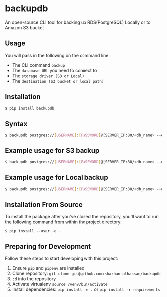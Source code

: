 backupdb
=========

An open-source CLI tool for backing up RDS(PostgreSQL) Locally or to Amazon S3 bucket

## Usage 
You will pass in the following on the command line:
- The CLI command `backup`
- The `database URL` you need to connect to 
- The `storage driver (S3 or Local)`
- The `destination (S3 bucket or local path)`

## Installation
```bash
$ pip install backupdb
```

## Syntax

```bash
$ backupdb postgres://[USERNAME]:[PASSWORD]@[SERVER_IP:80/<db_name> --driver <driver_type> <destination>
```

## Example usage for S3 backup
```bash
$ backupdb postgres://[USERNAME]:[PASSWORD]@[SERVER_IP:80/<db_name> --driver s3 mybucket01
```

## Example usage for Local backup
```bash
$ backupdb postgres://[USERNAME]:[PASSWORD]@[SERVER_IP:80/<db_name> --driver local /var/local/mybackup.sql
```

## Installation From Source
To install the package after you've cloned the repository, you'll
want to run the following command from within the project directory:
```
$ pip install --user -e .
```

## Preparing for Development
Follow these steps to start developing with this project:
1. Ensure `pip` and `pipenv` are installed
2. Clone repository: `git clone git@github.com:sharhan-alhassan/backupdb`
3. `cd` into the repository
4. Activate virtualenv `source /venv/bin/activate`
5. Install dependencies: `pip install -e .` or `pip install -r requirements` 